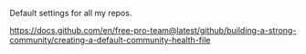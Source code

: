Default settings for all my repos.

https://docs.github.com/en/free-pro-team@latest/github/building-a-strong-community/creating-a-default-community-health-file
